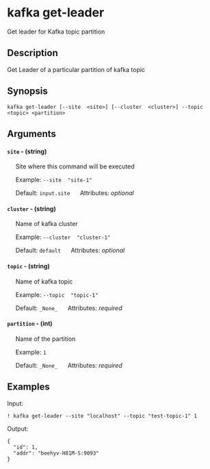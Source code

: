 # kafka get-leader

Get leader for Kafka topic partition

## Description

Get Leader of a particular partition of kafka topic

## Synopsis

`kafka get-leader [--site  <site>] [--cluster  <cluster>] --topic  <topic> <partition>`

## Arguments


#### `site` - (string)

&nbsp;&nbsp;&nbsp;&nbsp; Site where this command will be executed  

&nbsp;&nbsp;&nbsp;&nbsp; Example:  `--site  "site-1"`

&nbsp;&nbsp;&nbsp;&nbsp; Default: `input.site`
&nbsp;&nbsp;&nbsp;&nbsp; Attributes: _optional_  


#### `cluster` - (string)

&nbsp;&nbsp;&nbsp;&nbsp; Name of kafka cluster  

&nbsp;&nbsp;&nbsp;&nbsp; Example:  `--cluster  "cluster-1"`

&nbsp;&nbsp;&nbsp;&nbsp; Default: `default`
&nbsp;&nbsp;&nbsp;&nbsp; Attributes: _optional_  


#### `topic` - (string)

&nbsp;&nbsp;&nbsp;&nbsp; Name of kafka topic  

&nbsp;&nbsp;&nbsp;&nbsp; Example:  `--topic  "topic-1"`

&nbsp;&nbsp;&nbsp;&nbsp; Default: `_None_`
&nbsp;&nbsp;&nbsp;&nbsp; Attributes: _required_  


#### `partition` - (int)

&nbsp;&nbsp;&nbsp;&nbsp; Name of the partition  

&nbsp;&nbsp;&nbsp;&nbsp; Example:  `1`

&nbsp;&nbsp;&nbsp;&nbsp; Default: `_None_`
&nbsp;&nbsp;&nbsp;&nbsp; Attributes: _required_  



## Examples

Input: 
```
! kafka get-leader --site "localhost" --topic "test-topic-1" 1
```
Output: 
```
{
  "id": 1,
  "addr": "beehyv-H81M-S:9093"
}
```

